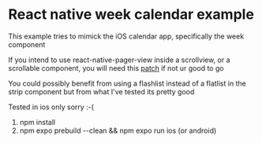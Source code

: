 # React native week calendar example

This example tries to mimick the iOS calendar app, specifically the week component

If you intend to use react-native-pager-view inside a scrollview, or a scrollable component, you will need this [patch](https://github.com/callstack/react-native-pager-view/issues/955#issuecomment-2584414768)
if not ur good to go

You could possibly benefit from using a flashlist instead of a flatlist in the strip component but from what I've tested its pretty good



Tested in ios only sorry :-(


1) npm install
2) npm expo prebuild --clean && npm expo run ios (or android)
